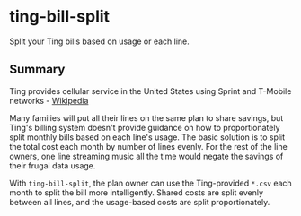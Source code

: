 # ting-bill-split
Split your Ting bills based on usage or each line.

## Summary
Ting provides cellular service in the United States using Sprint and T-Mobile networks - [Wikipedia](https://en.wikipedia.org/wiki/Ting_Inc.)

Many families will put all their lines on the same plan to share savings, but Ting's billing system doesn't provide guidance on how to proportionately split monthly bills based on each line's usage. The basic solution is to split the total cost each month by number of lines evenly. For the rest of the line owners, one line streaming music all the time would negate the savings of their frugal data usage.

With `ting-bill-split`, the plan owner can use the Ting-provided `*.csv` each month to split the bill more intelligently. Shared costs are split evenly between all lines, and the usage-based costs are split proportionately.

